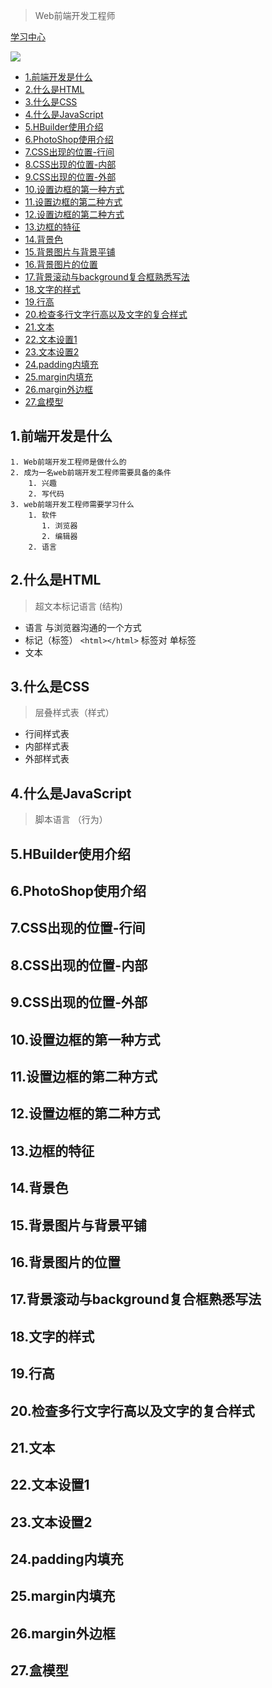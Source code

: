 > Web前端开发工程师

[学习中心](https://www.apeclass.com/)

![](https://img.shields.io/badge/Web-HTML-green)



- [1.前端开发是什么](#1前端开发是什么)
- [2.什么是HTML](#2什么是html)
- [3.什么是CSS](#3什么是css)
- [4.什么是JavaScript](#4什么是javascript)
- [5.HBuilder使用介绍](#5hbuilder使用介绍)
- [6.PhotoShop使用介绍](#6photoshop使用介绍)
- [7.CSS出现的位置-行间](#7css出现的位置-行间)
- [8.CSS出现的位置-内部](#8css出现的位置-内部)
- [9.CSS出现的位置-外部](#9css出现的位置-外部)
- [10.设置边框的第一种方式](#10设置边框的第一种方式)
- [11.设置边框的第二种方式](#11设置边框的第二种方式)
- [12.设置边框的第二种方式](#12设置边框的第二种方式)
- [13.边框的特征](#13边框的特征)
- [14.背景色](#14背景色)
- [15.背景图片与背景平铺](#15背景图片与背景平铺)
- [16.背景图片的位置](#16背景图片的位置)
- [17.背景滚动与background复合框熟悉写法](#17背景滚动与background复合框熟悉写法)
- [18.文字的样式](#18文字的样式)
- [19.行高](#19行高)
- [20.检查多行文字行高以及文字的复合样式](#20检查多行文字行高以及文字的复合样式)
- [21.文本](#21文本)
- [22.文本设置1](#22文本设置1)
- [23.文本设置2](#23文本设置2)
- [24.padding内填充](#24padding内填充)
- [25.margin内填充](#25margin内填充)
- [26.margin外边框](#26margin外边框)
- [27.盒模型](#27盒模型)
## 1.前端开发是什么

    1. Web前端开发工程师是做什么的
    2. 成为一名web前端开发工程师需要具备的条件
        1. 兴趣
        2. 写代码
    3. web前端开发工程师需要学习什么
        1. 软件
           1. 浏览器
           2. 编辑器
        2. 语言

## 2.什么是HTML

> 超文本标记语言 (结构)

* 语言  与浏览器沟通的一个方式
* 标记（标签） `<html></html>` 标签对  单标签
* 文本



## 3.什么是CSS

> 层叠样式表（样式）

* 行间样式表
* 内部样式表
* 外部样式表




## 4.什么是JavaScript

> 脚本语言 （行为）




## 5.HBuilder使用介绍



## 6.PhotoShop使用介绍


## 7.CSS出现的位置-行间


## 8.CSS出现的位置-内部

## 9.CSS出现的位置-外部


## 10.设置边框的第一种方式

## 11.设置边框的第二种方式

## 12.设置边框的第二种方式

## 13.边框的特征


## 14.背景色

## 15.背景图片与背景平铺

## 16.背景图片的位置


## 17.背景滚动与background复合框熟悉写法

## 18.文字的样式

## 19.行高


## 20.检查多行文字行高以及文字的复合样式

## 21.文本

## 22.文本设置1

## 23.文本设置2

## 24.padding内填充

## 25.margin内填充

## 26.margin外边框

## 27.盒模型


